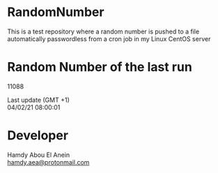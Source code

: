 # RandomNumber    
This is a test repository where a random number is pushed to a file automatically passwordless from a cron job in my Linux CentOS server    
# Random Number of the last run   
11088
      
Last update (GMT +1)    
04/02/21 08:00:01
# Developer    
Hamdy Abou El Anein   
hamdy.aea@protonmail.com
